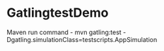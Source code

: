 # GatlingtestDemo

Maven run command - 
mvn gatling:test -Dgatling.simulationClass=testscripts.AppSimulation